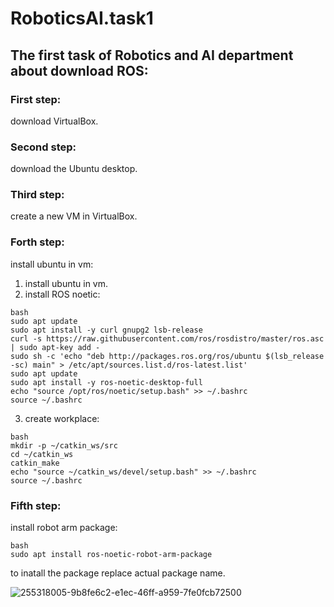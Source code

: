 # RoboticsAI.task1

## The first task of Robotics and AI department about download ROS:

### First step: 

download VirtualBox.

### Second step:

download the Ubuntu desktop.

### Third step:

create a new VM in VirtualBox.

### Forth step:

install ubuntu in vm:

1. install ubuntu in vm.
2. install ROS noetic:
```   
bash
sudo apt update
sudo apt install -y curl gnupg2 lsb-release
curl -s https://raw.githubusercontent.com/ros/rosdistro/master/ros.asc | sudo apt-key add -
sudo sh -c 'echo "deb http://packages.ros.org/ros/ubuntu $(lsb_release -sc) main" > /etc/apt/sources.list.d/ros-latest.list'
sudo apt update
sudo apt install -y ros-noetic-desktop-full
echo "source /opt/ros/noetic/setup.bash" >> ~/.bashrc
source ~/.bashrc
 ```

3. create workplace:
```
bash
mkdir -p ~/catkin_ws/src
cd ~/catkin_ws
catkin_make
echo "source ~/catkin_ws/devel/setup.bash" >> ~/.bashrc
source ~/.bashrc
```   

### Fifth step:
install robot arm package:
```
bash
sudo apt install ros-noetic-robot-arm-package
```
to inatall the package replace actual package name.


![255318005-9b8fe6c2-e1ec-46ff-a959-7fe0fcb72500](https://github.com/NouraNF/RoboticsAI.task1/assets/96024712/5e1de0e2-1bba-4a4a-a2e1-6412cf807ddd)

